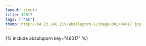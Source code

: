 ```yaml
--- 
layout: sieutv
title: 46017
tags: ["46k"]
thumb: http://94.23.248.219/absoluporn-1/image/002/46017.jpg
---
```

{% include absoluporn key="46017" %} 
